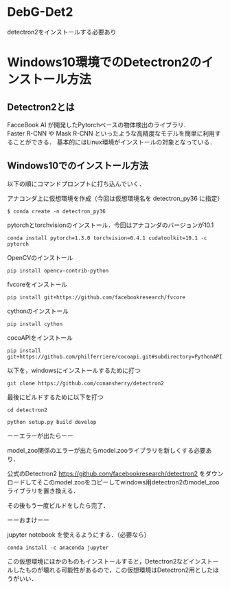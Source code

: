 # DebG-Det2
detectron2をインストールする必要あり

# Windows10環境でのDetectron2のインストール方法
## Detectron2とは
FacceBook AI が開発したPytorchベースの物体検出のライブラリ．  
Faster R-CNN や Mask R-CNN といったような高精度なモデルを簡単に利用することができる．
基本的にはLinux環境がインストールの対象となっている．

## Windows10でのインストール方法
以下の順にコマンドプロンプトに打ち込んでいく．

アナコンダ上に仮想環境を作成（今回は仮想環境名を detectron_py36 に指定）
```
$ conda create -n detectron_py36
```

pytorchとtorchvisionのインストール．今回はアナコンダのバージョンが10.1
```
conda install pytorch=1.3.0 torchvision=0.4.1 cudatoolkit=10.1 -c pytorch
```

OpenCVのインストール
```
pip install opencv-contrib-python
```

fvcoreをインストール
```
pip install git+https://github.com/facebookresearch/fvcore
```

cythonのインストール
```
pip install cython
```

cocoAPIをインストール

```
pip install git+https://github.com/philferriere/cocoapi.git#subdirectory=PythonAPI
```

以下を，windowsにインストールするために打つ
```
git clone https://github.com/conansherry/detectron2
```

最後にビルドするために以下を打つ
```
cd detectron2
```

```
python setup.py build develop
```



ーーエラーが出たらーー

model_zoo関係のエラーが出たらmodel.zooライブラリを新しくする必要あり．

公式のDetectron2
https://github.com/facebookresearch/detectron2
をダウンロードしてそこのmodel.zooをコピーしてwindows用detectron2のmodel_zooライブラリを置き換える．

その後もう一度ビルドをしたら完了．




ーーおまけーー

jupyter notebook を使えるようにする．（必要なら）
```
conda install -c anaconda jupyter
```



この仮想環境にほかのものもインストールすると，Detectron2などインストールしたものが壊れる可能性があるので，この仮想環境はDetectron2用としたほうがいい．
